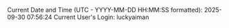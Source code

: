 Current Date and Time (UTC - YYYY-MM-DD HH:MM:SS formatted): 2025-09-30 07:56:24
Current User's Login: luckyaiman
